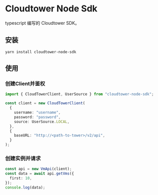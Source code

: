 # Cloudtower Node Sdk

typescript 编写的 Cloudtower SDK。

## 安装

```
yarn install cloudtower-node-sdk
```

## 使用

### 创建Client并鉴权

```typescript
import { CloudTowerClient, UserSource } from "cloudtower-node-sdk";

const client = new CloudTowerClient(
  {
    username: "username",
    password: "password",
    source: UserSource.LOCAL,
  },
  {
    baseURL: "http://<path-to-tower>/v2/api",
  }
);
```

### 创建实例并请求

```typescript
const api = new VmApi(client);
const data = await api.getVms({
  first: 10,
});
console.log(data);
```
